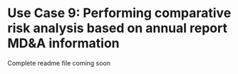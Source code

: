 # Use Case 9: Performing comparative risk analysis based on annual report MD&A information

Complete readme file coming soon